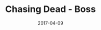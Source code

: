 ---
layout: post
title: Chasing Dead - Boss
name: chasing_dead_boss
date: 2017-04-09
img: BossTab.png
alt: image-alt
description: "2020 Venture"
image_items: [
    {
        title: chasing dead - boss,
        img: 1.jpg,
        description: ""
    },
    {
        img: 2.jpg,
        description: ""
    },
    {
        img: 3.jpg,
        description: ""
    },
    {
        img: 4.jpg,
        description: ""
    },
    {
        img: 5.jpg,
        description: ""
    },
    {
        img: ChasingDeadScreenShot1.jpg,
        description: ""
    },
    {
        img: 6.jpg,
        description: ""
    },
    {
        img: 7.jpg,
        description: ""
    },
    {
        img: 8.jpg,
        description: ""
    },
    
]
---